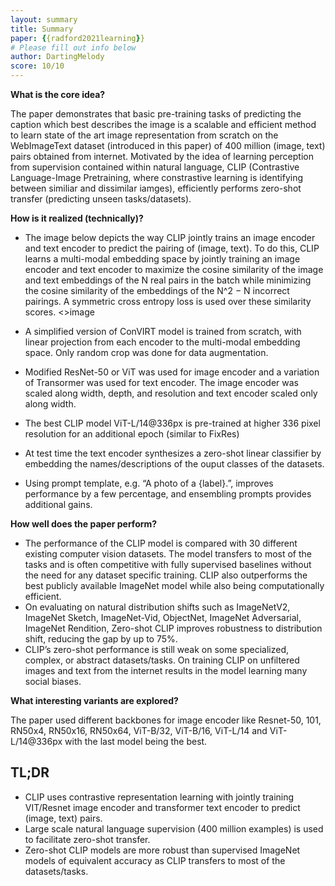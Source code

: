 ```yaml
---
layout: summary
title: Summary
paper: {{radford2021learning}}
# Please fill out info below
author: DartingMelody
score: 10/10
---
```


**What is the core idea?**

The paper demonstrates that basic pre-training tasks of predicting the caption which best describes the image is a scalable and efficient method to learn state of the art image representation from scratch on the WebImageText dataset (introduced in this paper) of 400 million (image, text) pairs obtained from internet. Motivated by the idea of learning perception from supervision contained within natural language, CLIP (Contrastive Language-Image Pretraining, where constrastive learning is identifying between similiar and dissimilar iamges), efficiently performs zero-shot transfer (predicting unseen tasks/datasets).

**How is it realized (technically)?**

* The image below depicts the way CLIP jointly trains an image encoder and text encoder to predict the pairing of (image, text). To do this, CLIP learns a multi-modal embedding space by jointly training an image encoder and text encoder to maximize the cosine similarity of the image and text embeddings of the N real pairs in the batch while minimizing the cosine similarity of the embeddings of the N^2 − N incorrect pairings. A symmetric cross entropy loss is used over these similarity scores.
<>image

* A simplified version of ConVIRT model is trained from scratch, with linear projection from each encoder to the multi-modal embedding space. Only random crop was done for data augmentation.
* Modified ResNet-50 or ViT was used for image encoder and a variation of Transormer was used for text encoder. The image encoder was scaled along width, depth, and resolution and text encoder scaled only along width.
* The best CLIP model ViT-L/14@336px is pre-trained at higher 336 pixel resolution for an additional epoch (similar to FixRes)
* At test time the text encoder synthesizes a zero-shot linear classifier by embedding the names/descriptions of the ouput classes of the datasets. 
* Using prompt template, e.g. “A photo of a {label}.”, improves performance by a few percentage, and ensembling prompts provides additional gains.

**How well does the paper perform?**

* The performance of the CLIP model is compared with 30 different existing computer vision datasets. The model transfers to most of the tasks and is often competitive with fully supervised baselines without the need for any dataset specific training. CLIP also outperforms the best publicly available ImageNet model while also being computationally efficient. 
* On evaluating on natural distribution shifts such as ImageNetV2, ImageNet Sketch, ImageNet-Vid, ObjectNet, ImageNet Adversarial, ImageNet Rendition, Zero-shot CLIP improves robustness to distribution shift, reducing the gap by up to 75%. 
* CLIP’s zero-shot performance is still weak on some specialized, complex, or abstract datasets/tasks. On training CLIP on unfiltered images and text from the internet results in the model learning many social biases.

**What interesting variants are explored?**

The paper used different backbones for image encoder like Resnet-50, 101, RN50x4, RN50x16, RN50x64, ViT-B/32, ViT-B/16, ViT-L/14 and ViT-L/14@336px with the last model being the best. 

## TL;DR
* CLIP uses contrastive representation learning with jointly training VIT/Resnet image encoder and transformer text encoder to predict (image, text) pairs.  
* Large scale natural language supervision (400 million examples) is used to facilitate zero-shot transfer. 
* Zero-shot CLIP models are more robust than supervised ImageNet models of equivalent accuracy as CLIP transfers to most of the datasets/tasks. 

